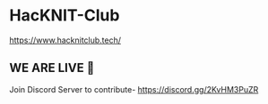 # HacKNIT-Club
https://www.hacknitclub.tech/

## WE ARE LIVE :tada:


Join Discord Server to contribute-
https://discord.gg/2KvHM3PuZR
